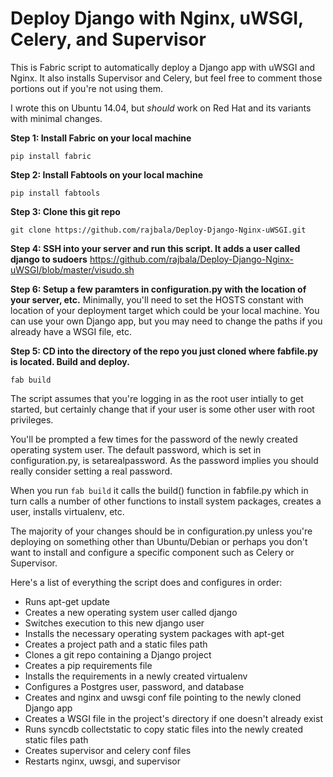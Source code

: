 # Deploy Django with Nginx, uWSGI, Celery, and Supervisor

This is Fabric script to automatically deploy a Django app with uWSGI and Nginx. It also installs Supervisor and Celery, but feel free to comment those portions out if you're not using them.  

I wrote this on Ubuntu 14.04, but *should* work on Red Hat and its variants with minimal changes.  

**Step 1:  Install Fabric on your local machine**
```shell
pip install fabric
```

**Step 2:  Install Fabtools on your local machine**
```shell
pip install fabtools
```

**Step 3:  Clone this git repo**
```shell
git clone https://github.com/rajbala/Deploy-Django-Nginx-uWSGI.git
```

**Step 4:  SSH into your server and run this script.  It adds a user called django to sudoers**
https://github.com/rajbala/Deploy-Django-Nginx-uWSGI/blob/master/visudo.sh

**Step 6:  Setup a few paramters in configuration.py with the location of your server, etc.**
Minimally, you'll need to set the HOSTS constant with location of your deployment target which could be your local machine.  You can use your own Django app, but you may need to change the paths if you already have a WSGI file, etc.  

**Step 5:  CD into the directory of the repo you just cloned where fabfile.py is located.  Build and deploy.**
```shell
fab build
```
The script assumes that you're logging in as the root user intially to get started, but certainly change that if your user is some other user with root privileges.

You'll be prompted a few times for the password of the newly created operating system user. The default password, which is set in configuration.py, is setarealpassword.  As the password implies you should really consider setting a real password.  

When you run ```fab build``` it calls the build() function in fabfile.py which in turn calls a number of other functions to install system packages, creates a user, installs virtualenv, etc.

The majority of your changes should be in configuration.py unless you're deploying on something other than Ubuntu/Debian or perhaps you don't want to install and configure a specific component such as Celery or Supervisor.

Here's a list of everything the script does and configures in order:

- Runs apt-get update
- Creates a new operating system user called django
- Switches execution to this new django user
- Installs the necessary operating system packages with apt-get
- Creates a project path and a static files path
- Clones a git repo containing a Django project
- Creates a pip requirements file
- Installs the requirements in a newly created virtualenv
- Configures a Postgres user, password, and database
- Creates and nginx and uwsgi conf file pointing to the newly cloned Django app
- Creates a WSGI file in the project's directory if one doesn't already exist
- Runs syncdb collectstatic to copy static files into the newly created static files path
- Creates supervisor and celery conf files
- Restarts nginx, uwsgi, and supervisor
